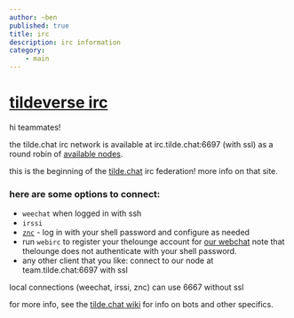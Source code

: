 ```yaml
---
author: ~ben
published: true
title: irc
description: irc information
category: 
    - main
---
```


# [tildeverse irc](https://tilde.chat)

hi teammates!

the tilde.chat irc network is available at irc.tilde.chat:6697 (with ssl) as a round robin of 
[available nodes](https://tilde.chat/wiki/?page=servers).

this is the beginning of the [tilde.chat](https://tilde.chat) irc federation! more info on that site.

### here are some options to connect:

* `weechat` when logged in with ssh
* `irssi`
* [`znc`](https://znc.tilde.team/) - log in with your shell password and configure as needed
* run `webirc` to register your thelounge account for [our webchat](https://irc.tilde.team)
  note that thelounge does not authenticate with your shell password.
* any other client that you like: connect to our node at team.tilde.chat:6697 with ssl

local connections (weechat, irssi, znc) can use 6667 without ssl

for more info, see the [tilde.chat wiki](https://tilde.chat/wiki/) for info on bots and other specifics.
